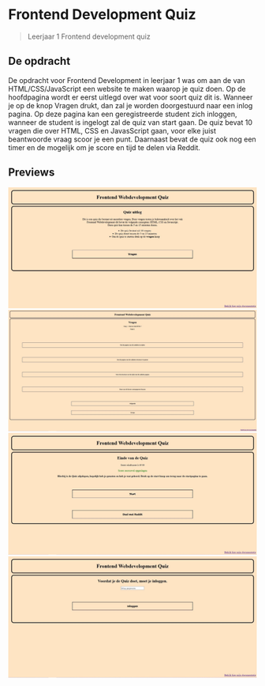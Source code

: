 # Frontend Development Quiz

> Leerjaar 1 Frontend development quiz

## De opdracht
De opdracht voor Frontend Development in leerjaar 1 was om aan de van HTML/CSS/JavaScript een website te maken waarop je quiz doen. Op de hoofdpagina wordt er eerst uitlegd over wat voor soort quiz dit is. Wanneer je op de knop Vragen drukt, dan zal je worden doorgestuurd naar een inlog pagina. Op deze pagina kan een geregistreerde student zich inloggen, wanneer de student is ingelogt zal de quiz van start gaan. De quiz bevat 10 vragen die over HTML, CSS en JavasScript gaan, voor elke juist beantwoorde vraag scoor je een punt. Daarnaast bevat de quiz ook nog een timer en de mogelijk om je score en tijd te delen via Reddit.

## Previews

![img1](https://github.com/FrankGIT-1/frontend-quiz/blob/main/documentation/ontwerp1.jpg)
![img2](https://github.com/FrankGIT-1/frontend-quiz/blob/main/documentation/ontwerp2.jpg)
![img3](https://github.com/FrankGIT-1/frontend-quiz/blob/main/documentation/ontwerp3.jpg)
![img4](https://github.com/FrankGIT-1/frontend-quiz/blob/main/documentation/ontwerp4.jpg)
